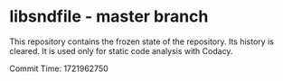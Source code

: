 # libsndfile - master branch

This repository contains the frozen state of the repository.
Its history is cleared. It is used only for static code
analysis with Codacy.

Commit Time: 1721962750